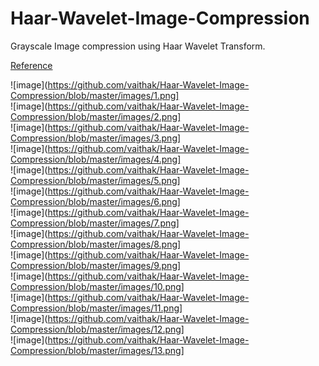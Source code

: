 # Haar-Wavelet-Image-Compression
Grayscale Image compression using Haar Wavelet Transform.

[Reference](https://github.com/vaithak/Haar-Wavelet-Image-Compression/blob/master/reference.pdf)  

![image](https://github.com/vaithak/Haar-Wavelet-Image-Compression/blob/master/images/1.png]  
![image](https://github.com/vaithak/Haar-Wavelet-Image-Compression/blob/master/images/2.png]  
![image](https://github.com/vaithak/Haar-Wavelet-Image-Compression/blob/master/images/3.png]  
![image](https://github.com/vaithak/Haar-Wavelet-Image-Compression/blob/master/images/4.png]  
![image](https://github.com/vaithak/Haar-Wavelet-Image-Compression/blob/master/images/5.png]  
![image](https://github.com/vaithak/Haar-Wavelet-Image-Compression/blob/master/images/6.png]  
![image](https://github.com/vaithak/Haar-Wavelet-Image-Compression/blob/master/images/7.png]   
![image](https://github.com/vaithak/Haar-Wavelet-Image-Compression/blob/master/images/8.png]  
![image](https://github.com/vaithak/Haar-Wavelet-Image-Compression/blob/master/images/9.png]  
![image](https://github.com/vaithak/Haar-Wavelet-Image-Compression/blob/master/images/10.png]  
![image](https://github.com/vaithak/Haar-Wavelet-Image-Compression/blob/master/images/11.png]  
![image](https://github.com/vaithak/Haar-Wavelet-Image-Compression/blob/master/images/12.png]  
![image](https://github.com/vaithak/Haar-Wavelet-Image-Compression/blob/master/images/13.png]  


